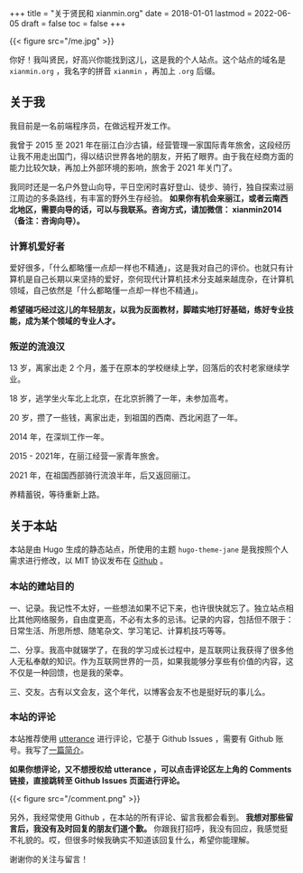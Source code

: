 +++
title = "关于贤民和 xianmin.org"
date = 2018-01-01
lastmod = 2022-06-05
draft = false
toc = false
+++

{{< figure src="/me.jpg" >}}

你好！我叫贤民，好高兴你能找到这儿，这是我的个人站点。这个站点的域名是 `xianmin.org` ，我名字的拼音 `xianmin` ，再加上 `.org` 后缀。


## 关于我

我目前是一名前端程序员，在做远程开发工作。

我曾于 2015 至 2021 年在丽江白沙古镇，经营管理一家国际青年旅舍，这段经历让我不用走出国门，得以结识世界各地的朋友，开拓了眼界。由于我在经商方面的能力比较欠缺，再加上外部环境的影响，旅舍于 2021 年关门了。

我同时还是一名户外登山向导，平日空闲时喜好登山、徒步、骑行，独自探索过丽江周边的多条路线，有丰富的野外生存经验。 **如果你有机会来丽江，或者云南西北地区，需要向导的话，可以与我联系。咨询方式，请加微信： xianmin2014 （备注：咨询向导）。**


### 计算机爱好者

爱好很多，「什么都略懂一点却一样也不精通」，这是我对自己的评价。也就只有计算机是自己长期以来坚持的爱好，奈何现代计算机技术分支越来越庞杂，在计算机领域，自己依然是「什么都略懂一点却一样也不精通」。

**希望碰巧经过这儿的年轻朋友，以我为反面教材，脚踏实地打好基础，练好专业技能，成为某个领域的专业人才。**


### 叛逆的流浪汉

13 岁，离家出走 2 个月，羞于在原本的学校继续上学，回落后的农村老家继续学业。

18 岁，逃学坐火车北上北京，在北京折腾了一年，未参加高考。

20 岁，攒了一些钱，离家出走，到祖国的西南、西北闲逛了一年。

2014 年，在深圳工作一年。

2015 - 2021年，在丽江经营一家青年旅舍。

2021 年，在祖国西部骑行流浪半年，后又返回丽江。

养精蓄锐，等待重新上路。


## 关于本站

本站是由 Hugo 生成的静态站点，所使用的主题 `hugo-theme-jane` 是我按照个人需求进行修改，以 MIT 协议发布在 [Github](https://github.com/xianmin/hugo-theme-jane) 。

### 本站的建站目的

一、记录。我记性不太好，一些想法如果不记下来，也许很快就忘了。独立站点相比其他网络服务，自由度更高，不必有太多的忌讳。记录的内容，包括但不限于：日常生活、所思所想、随笔杂文、学习笔记、计算机技巧等等。

二、分享。我高中就辍学了，在我的学习成长过程中，是互联网让我获得了很多他人无私奉献的知识。作为互联网世界的一员，如果我能够分享些有价值的内容，这不仅是一种回馈，也是我的荣幸。

三、交友。古有以文会友，这个年代，以博客会友不也是挺好玩的事儿么。


### 本站的评论

本站推荐使用 [utterance](https://github.com/utterance/utterances) 进行评论，它基于 Github Issues ，需要有 Github 账号。我写了[一篇简介](http://www.xianmin.org/post/utterances-comment-system/)。

**如果你想评论，又不想授权给 utterance ，可以点击评论区左上角的 Comments 链接，直接跳转至 Github Issues 页面进行评论。**

{{< figure src="/comment.png" >}}

另外，我经常使用 Github ，在本站的所有评论、留言我都会看到。 **我想对那些留言后，我没有及时回复的朋友们道个歉。** 你跟我打招呼，我没有回应，我感觉挺不礼貌的。哎，但很多时候我确实不知道该回复什么，希望你能理解。

谢谢你的关注与留言！

